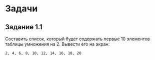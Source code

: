 # Задачи

## Задание 1.1
Составить список, который будет содержать первые 10
элементов таблицы умножения на 2.
Вывести его на экран:
```
2, 4, 6, 8, 10, 12, 14, 16, 18, 20
```